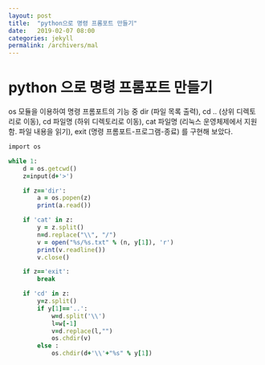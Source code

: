```yaml
---
layout: post
title:  "python으로 명령 프롬포트 만들기"
date:   2019-02-07 08:00
categories: jekyll
permalink: /archivers/mal
---
```


# python 으로 명령 프롬포트 만들기

os 모듈을 이용하여 명령 프롬포트의 기능 중 dir (파일 목록 출력), cd .. (상위 디렉토리로 이동), cd 파일명 (하위 디렉토리로 이동), cat 파일명 (리눅스 운영체제에서 지원함. 파일 내용을 읽기), exit (명령 프롬포트-프로그램-종료) 를 구현해 보았다.


```ruby
import os

while 1:
    d = os.getcwd()
    z=input(d+'>')

    if z=='dir':
        a = os.popen(z)
        print(a.read())

    if 'cat' in z:
        y = z.split()
        n=d.replace("\\", "/")
        v = open("%s/%s.txt" % (n, y[1]), 'r')
        print(v.readline())
        v.close()

    if z=='exit':
        break

    if 'cd' in z:
        y=z.split()
        if y[1]=='..':
            w=d.split('\\')
            l=w[-1]
            v=d.replace(l,"")
            os.chdir(v)
        else :
            os.chdir(d+'\\'+"%s" % y[1])
```
